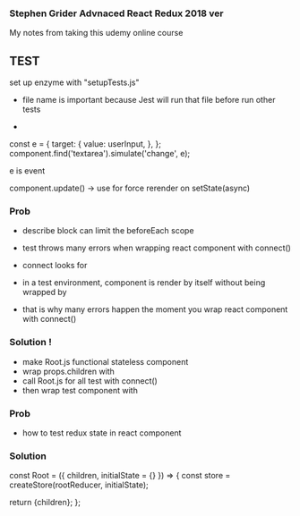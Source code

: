 ### Stephen Grider Advnaced React Redux 2018 ver

My notes from taking this udemy online course

## TEST 

set up enzyme with "setupTests.js"
- file name is important because Jest will run that file before run other tests

- 

const e = {
  target: {
    value: userInput,
  },
};
component.find('textarea').simulate('change', e);

e is event

component.update() -> use for force rerender on setState(async)

### Prob
- describe block can limit the beforeEach scope

- test throws many errors when wrapping react component with connect()
- connect looks for <Provider>
- in a test environment, component is render by itself without being wrapped by <Provider>
- that is why many errors happen the moment you wrap react component with connect()

### Solution !
- make Root.js functional stateless component
- wrap props.children with <Provider store={store}>
- call Root.js for all test with connect()
- then wrap test component with <Root>

### Prob
- how to test redux state in react component

### Solution
const Root = ({ children, initialState = {} }) => {
  const store = createStore(rootReducer, initialState);

  return <Provider store={store}>{children}</Provider>;
};
